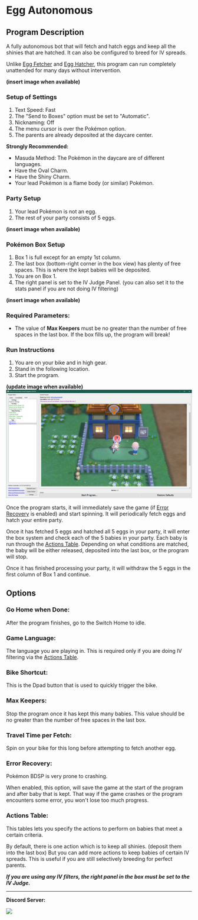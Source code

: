 # Egg Autonomous

## Program Description

A fully autonomous bot that will fetch and hatch eggs and keep all the shinies that are hatched. It can also be configured to breed for IV spreads.

Unlike [Egg Fetcher](EggFetcher.md) and [Egg Hatcher](EggHatcher.md), this program can run completely unattended for many days without intervention.

**(insert image when available)**

### Setup of Settings

1. Text Speed: Fast
2. The "Send to Boxes" option must be set to "Automatic".
3. Nicknaming: Off
4. The menu cursor is over the Pokémon option.
5. The parents are already deposited at the daycare center.

**Strongly Recommended:**
- Masuda Method: The Pokémon in the daycare are of different languages.
- Have the Oval Charm.
- Have the Shiny Charm.
- Your lead Pokémon is a flame body (or similar) Pokémon.

### Party Setup

1. Your lead Pokémon is not an egg.
2. The rest of your party consists of 5 eggs.

**(insert image when available)**

### Pokémon Box Setup

1. Box 1 is full except for an empty 1st column.
2. The last box (bottom-right corner in the box view) has plenty of free spaces. This is where the kept babies will be deposited.
3. You are on Box 1.
4. The right panel is set to the IV Judge Panel. (you can also set it to the stats panel if you are not doing IV filtering)

**(insert image when available)**

### Required Parameters:

- The value of **Max Keepers** must be no greater than the number of free spaces in the last box. If the box fills up, the program will break!

### Run Instructions

1. You are on your bike and in high gear.
2. Stand in the following location.
3. Start the program.

**(update image when available)**
<img src="images/EggHatcher-0.png">

Once the program starts, it will immediately save the game (if [Error Recovery](#error-recovery) is enabled) and start spinning. It will periodically fetch eggs and hatch your entire party.

Once it has fetched 5 eggs and hatched all 5 eggs in your party, it will enter the box system and check each of the 5 babies in your party. Each baby is run through the [Actions Table](#actions-table). Depending on what conditions are matched, the baby will be either released, deposited into the last box, or the program will stop.

Once it has finished processing your party, it will withdraw the 5 eggs in the first column of Box 1 and continue.


## Options

### Go Home when Done:

After the program finishes, go to the Switch Home to idle.

### Game Language:

The language you are playing in. This is required only if you are doing IV filtering via the [Actions Table](#actions-table).

### Bike Shortcut:

This is the Dpad button that is used to quickly trigger the bike.

### Max Keepers:

Stop the program once it has kept this many babies. This value should be no greater than the number of free spaces in the last box.

### Travel Time per Fetch:

Spin on your bike for this long before attempting to fetch another egg.

### Error Recovery:

Pokémon BDSP is very prone to crashing.

When enabled, this option, will save the game at the start of the program and after baby that is kept.
That way if the game crashes or the program encounters some error, you won't lose too much progress.

### Actions Table:

This tables lets you specify the actions to perform on babies that meet a certain criteria.

By default, there is one action which is to keep all shinies. (deposit them into the last box)
But you can add more actions to keep babies of certain IV spreads. This is useful if you are still selectively breeding for perfect parents.

***If you are using any IV filters, the right panel in the box must be set to the IV Judge.***

<hr>

**Discord Server:** 

[<img src="https://canary.discordapp.com/api/guilds/695809740428673034/widget.png?style=banner2">](https://discord.gg/cQ4gWxN)

